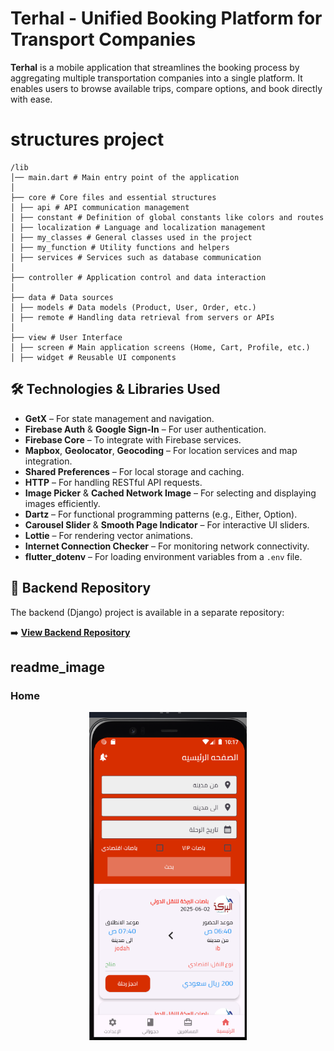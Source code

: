 # Terhal - Unified Booking Platform for Transport Companies

**Terhal** is a mobile application that streamlines the booking process by aggregating multiple transportation companies into a single platform. It enables users to browse available trips, compare options, and book directly with ease.

# structures project

```
/lib
│── main.dart # Main entry point of the application
│
├── core # Core files and essential structures
│ ├── api # API communication management
│ ├── constant # Definition of global constants like colors and routes
│ ├── localization # Language and localization management
│ ├── my_classes # General classes used in the project
│ ├── my_function # Utility functions and helpers
│ ├── services # Services such as database communication
│
├── controller # Application control and data interaction
│
├── data # Data sources
│ ├── models # Data models (Product, User, Order, etc.)
│ ├── remote # Handling data retrieval from servers or APIs
│
├── view # User Interface
│ ├── screen # Main application screens (Home, Cart, Profile, etc.)
│ ├── widget # Reusable UI components
```

## 🛠️ Technologies & Libraries Used

- **GetX** – For state management and navigation.
- **Firebase Auth** & **Google Sign-In** – For user authentication.
- **Firebase Core** – To integrate with Firebase services.
- **Mapbox**, **Geolocator**, **Geocoding** – For location services and map integration.
- **Shared Preferences** – For local storage and caching.
- **HTTP** – For handling RESTful API requests.
- **Image Picker** & **Cached Network Image** – For selecting and displaying images efficiently.
- **Dartz** – For functional programming patterns (e.g., Either, Option).
- **Carousel Slider** & **Smooth Page Indicator** – For interactive UI sliders.
- **Lottie** – For rendering vector animations.
- **Internet Connection Checker** – For monitoring network connectivity.
- **flutter_dotenv** – For loading environment variables from a `.env` file.

## 🔗 Backend Repository

The backend (Django) project is available in a separate repository:

➡️ **[View Backend Repository](https://github.com/almlyky/backend_django_travelApp.git)**

## readme_image

### Home

<p align="center">
  <img src="assets/image_readme/h1.png" width="50%" />
</p>
